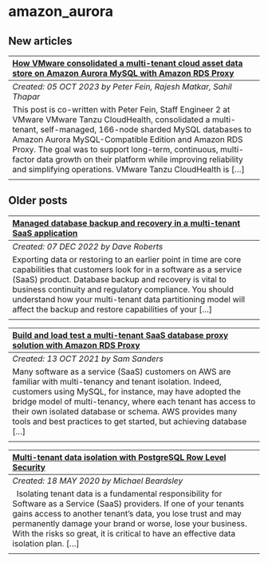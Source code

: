 # amazon_aurora

## New articles

| [How VMware consolidated a multi-tenant cloud asset data store on Amazon Aurora MySQL with Amazon RDS Proxy](https://aws.amazon.com/blogs/database/how-vmware-consolidated-a-multi-tenant-cloud-asset-data-store-on-amazon-aurora-mysql-with-amazon-rds-proxy/) |
|:----------|
| *Created: 05 OCT 2023 by Peter Fein, Rajesh Matkar, Sahil Thapar* | 
| This post is co-written with Peter Fein, Staff Engineer 2 at VMware VMware Tanzu CloudHealth, consolidated a multi-tenant, self-managed, 166-node sharded MySQL databases to Amazon Aurora MySQL-Compatible Edition and Amazon RDS Proxy. The goal was to support long-term, continuous, multi-factor data growth on their platform while improving reliability and simplifying operations. VMware Tanzu CloudHealth is […] | 
|  | 

## Older posts
| [Managed database backup and recovery in a multi-tenant SaaS application](https://aws.amazon.com/blogs/database/managed-database-backup-and-recovery-in-a-multi-tenant-saas-application/) |
|:----------|
| *Created: 07 DEC 2022 by Dave Roberts* | 
| Exporting data or restoring to an earlier point in time are core capabilities that customers look for in a software as a service (SaaS) product. Database backup and recovery is vital to business continuity and regulatory compliance. You should understand how your multi-tenant data partitioning model will affect the backup and restore capabilities of your […] | 
|  | 

| [Build and load test a multi-tenant SaaS database proxy solution with Amazon RDS Proxy](https://aws.amazon.com/blogs/database/build-and-load-test-a-multi-tenant-saas-database-proxy-solution-with-amazon-rds-proxy/) |
|:----------|
| *Created: 13 OCT 2021 by Sam Sanders* | 
| Many software as a service (SaaS) customers on AWS are familiar with multi-tenancy and tenant isolation. Indeed, customers using MySQL, for instance, may have adopted the bridge model of multi-tenancy, where each tenant has access to their own isolated database or schema. AWS provides many tools and best practices to get started, but achieving database […] | 
|  | 

| [Multi-tenant data isolation with PostgreSQL Row Level Security](https://aws.amazon.com/blogs/database/multi-tenant-data-isolation-with-postgresql-row-level-security/) |
|:----------|
| *Created: 18 MAY 2020 by Michael Beardsley* | 
|   Isolating tenant data is a fundamental responsibility for Software as a Service (SaaS) providers. If one of your tenants gains access to another tenant’s data, you lose trust and may permanently damage your brand or worse, lose your business. With the risks so great, it is critical to have an effective data isolation plan. […] | 
|  | 

